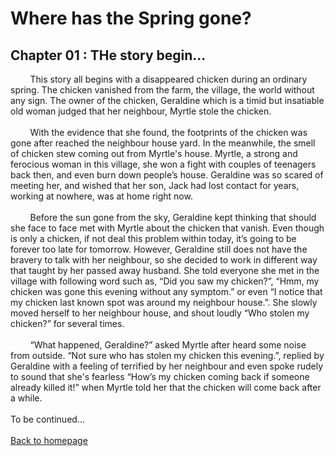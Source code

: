 # Where has the Spring gone?
## Chapter 01 : THe story begin...

&nbsp;&nbsp;&nbsp;&nbsp;&nbsp;&nbsp;&nbsp;&nbsp;This story all begins with a disappeared chicken during an ordinary spring. The chicken vanished from the farm, the village, the world without any sign. The owner of the chicken, Geraldine which is a timid but insatiable old woman judged that her neighbour, Myrtle stole the chicken. 
<br/><br/>
&nbsp;&nbsp;&nbsp;&nbsp;&nbsp;&nbsp;&nbsp;&nbsp;With the evidence that she found, the footprints of the chicken was gone after reached the neighbour house yard. In the meanwhile, the smell of chicken stew coming out from Myrtle's house. Myrtle, a strong and ferocious woman in this village, she won a fight with couples of teenagers back then, and even burn down people’s house. Geraldine was so scared of meeting her, and wished that her son, Jack had lost contact for years, working at nowhere, was at home right now. 
<br/><br/>
&nbsp;&nbsp;&nbsp;&nbsp;&nbsp;&nbsp;&nbsp;&nbsp;Before the sun gone from the sky, Geraldine kept thinking that should she face to face met with Myrtle about the chicken that vanish. Even though is only a chicken, if not deal this problem within today, it’s going to be forever too late for tomorrow. However, Geraldine still does not have the bravery to talk with her neighbour, so she decided to work in different way that taught by her passed away husband. She told everyone she met in the village with following word such as, “Did you saw my chicken?”, “Hmm, my chicken was gone this evening without any symptom.” or even “I notice that my chicken last known spot was around my neighbour house.”. She slowly moved herself to her neighbour house, and shout loudly “Who stolen my chicken?” for several times. 
<br/><br/>
&nbsp;&nbsp;&nbsp;&nbsp;&nbsp;&nbsp;&nbsp;&nbsp;“What happened, Geraldine?” asked Myrtle after heard some noise from outside. “Not sure who has stolen my chicken this evening.”, replied by Geraldine with a feeling of terrified by her neighbour and even spoke rudely to sound that she's fearless “How’s my chicken coming back if someone already killed it!” when Myrtle told her that the chicken will come back after a while. 
<br/><br/>
To be continued...
<br/><br/>
[Back to homepage](README.md) 

